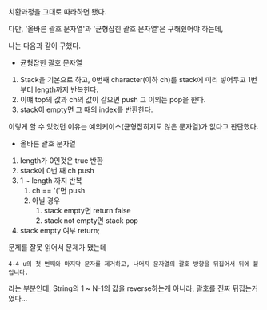치환과정을 그대로 따라하면 됐다.

다만, '올바른 괄호 문자열'과 '균형잡힌 괄호 문자열'은 구해줬어야 하는데,

나는 다음과 같이 구했다.

- 균형잡힌 괄호 문자열

1. Stack을 기본으로 하고, 0번째 character(이하 ch)를 stack에 미리 넣어두고 1번부터 length까지 반복한다.
2. 이떄 top의 값과 ch의 값이 같으면 push 그 이외는 pop을 한다. 
3. stack이 empty면 그 때의 index를 반환한다.

이렇게 할 수 있었던 이유는 예외케이스(균형잡히지도 않은 문자열)가 없다고 판단했다.



- 올바른 괄호 문자열

1. length가 0인것은 true 반환
2. stack에 0번 째 ch push
3. 1 ~ length 까지 반복
   1. ch == '('면 push
   2. 아닐 경우
      1. stack empty면 return false
      2. stack not empty면 stack pop
4. stack empty 여부 return;



문제를 잘못 읽어서 문제가 됐는데

```
4-4 u의 첫 번째와 마지막 문자를 제거하고, 나머지 문자열의 괄호 방향을 뒤집어서 뒤에 붙입니다.
```

라는 부분인데, String의 1 ~ N-1의 값을 reverse하는게 아니라, 괄호를 진짜 뒤집는거 였다...